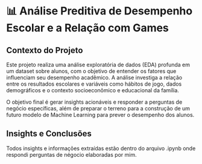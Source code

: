 # 📊 Análise Preditiva de Desempenho Escolar e a Relação com Games

## Contexto do Projeto

Este projeto realiza uma análise exploratória de dados (EDA) profunda em um dataset sobre alunos, com o objetivo de entender os fatores que influenciam seu desempenho acadêmico. A análise investiga a relação entre os resultados escolares e variáveis como hábitos de jogo, dados demográficos e o contexto socioeconômico e educacional da família.

O objetivo final é gerar insights acionáveis e responder a perguntas de negócio específicas, além de preparar o terreno para a construção de um futuro modelo de Machine Learning para prever o desempenho dos alunos.

## Insights e Conclusões

Todos insights e informações extraídas estão dentro do arquivo .ipynb onde respondi perguntas de négocio elaboradas por mim.